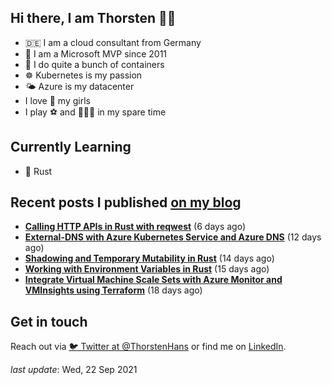 ## Hi there, I am Thorsten 👋🏼

- 🇩🇪 I am a cloud consultant from Germany
- 🔷 I am a Microsoft MVP since 2011
- 🐳 I do quite a bunch of containers
- ☸️ Kubernetes is my passion
- 🌤 Azure is my datacenter
- I love 💞 my girls
- I play ⚽️ and 🏃🏻‍♂️ in my spare time

## Currently Learning

- 🦀 Rust

## Recent posts I published [on my blog](https://thorsten-hans.com)

- **[Calling HTTP APIs in Rust with reqwest](https://thorsten-hans.com/calling-http-apis-in-rust-with-reqwest/)** (6 days ago)
- **[External-DNS with Azure Kubernetes Service and Azure DNS](https://thorsten-hans.com/external-dns-azure-kubernetes-service-azure-dns/)** (12 days ago)
- **[Shadowing and Temporary Mutability in Rust](https://thorsten-hans.com/shadowing-temporary-mutability-rust/)** (14 days ago)
- **[Working with Environment Variables in Rust](https://thorsten-hans.com/working-with-environment-variables-in-rust/)** (15 days ago)
- **[Integrate Virtual Machine Scale Sets with Azure Monitor and VMInsights using Terraform](https://thorsten-hans.com/integrate-virtual-machine-scale-sets-azure-monitor-vminsights-terraform/)** (18 days ago)

## Get in touch

Reach out via [🐦 Twitter at @ThorstenHans](https://twitter.com/ThorstenHans) or find me on [LinkedIn](https://linkedin.com/in/ThorstenHans).

_last update_: Wed, 22 Sep 2021
